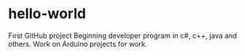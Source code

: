 # hello-world

First GitHub project
Beginning developer program in c#, c++, java and others.
Work on Arduino projects for work.
